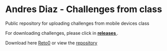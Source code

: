 # Andres Diaz - Challenges from class 
Public repository for uploading challenges from mobile devices class

For downloading challenges, please click in <b><a href="https://github.com/andiazherInc/Challenges"> releases </a></b>. 

Download here <a href="#reto0">Reto0</a> or view the <a href="https://github.com/andiazherInc/Challenges">repository</a> 

